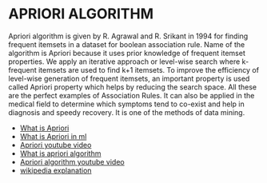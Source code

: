 # APRIORI ALGORITHM

Apriori algorithm is given by R. Agrawal and R. Srikant in 1994 for finding frequent itemsets in a dataset for boolean association rule. Name of the algorithm is Apriori because it uses prior knowledge of frequent itemset properties. We apply an iterative approach or level-wise search where k-frequent itemsets are used to find k+1 itemsets. To improve the efficiency of level-wise generation of frequent itemsets, an important property is used called Apriori property which helps by reducing the search space.
All these are the perfect examples of Association Rules. It can also be applied in the medical field to determine which symptoms tend to co-exist and help in diagnosis and speedy recovery. It is one of the methods of data mining.

- [What is Apriori](https://www.geeksforgeeks.org/apriori-algorithm/)
- [What is Apriori in ml](https://www.simplilearn.com/tutorials/machine-learning-tutorial/apriori-algorithm-in-data-mining)
- [Apriori youtube video](https://www.youtube.com/watch?v=guVvtZ7ZClw)
- [What is apriori algorithm](https://www.mygreatlearning.com/blog/apriori-algorithm-explained/) 
- [Apriori algorithm youtube video](https://www.youtube.com/watch?v=43CMKRHdH30)
- [wikipedia explanation](https://en.wikipedia.org/wiki/Apriori_algorithm)